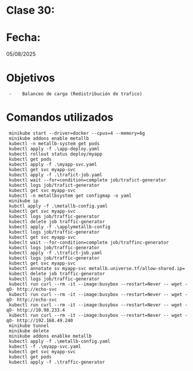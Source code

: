 # Clase 30: 


# Fecha: 
05/08/2025

# Objetivos
     -    Balanceo de carga (Redistribución de trafico)
     

   
# Comandos utilizados
    
     minikube start --driver=docker --cpus=4 --memory=6g
     minikube addons enable metallb
     kubectl -n metallb-system get pods
     kubectl apply -f .\app-deploy.yaml 
     kubectl rollout status deploy/myapp
     kubectl get pods
     kubectl apply -f .\myapp-svc.yaml
     kubectl get svc myapp-svc
     kubectl apply -f .\trafict-job.yaml
     kubectl wait --for=condition=complete job/trafict-generator
     kubectl logs job/trafict-generator
     kubectl get svc myapp-svc
     kubectl -n metallbsystem get configmap -o yaml
     minikube ip
     kubctl apply -f .\metallb-config.yaml
     kubectl get svc myapp-svc
     kubectl logs job/traffic-generator
     kubectl delete job traffic-generator
     kubectl apply -f .\applymetallb-config
     kubectl logs job/traffic-generator
     kubectl get svc myapp-svc
     kubeclt wait --for-condition=complete job/traffinc-generator
     kubectl logs job/traffic-generator
     kubectl apply -f .\trafict-job.yaml
     kubectl logs job/traffic-generator
     kubectl get svc myapp-svc
     kubectl annotate sv myapp-svc metallb.universe.tf/allow-shared.ip=
     kubectl delete job traffic-generator
     kubectl logs job/traffic-generator
     kubectl run curl --rm -it --image:busybox --restart=Never -- wget -qO- http://echo-svc
     kubectl run curl --rm -it --image:busybox --restart=Never -- wget -qO- http://echo-svc
     kubectl run curl --rm -it --image:busybox --restart=Never -- wget -qO- http://10.98.233.4
     kubectl run curl --rm -it --image:busybox --restart=Never -- wget -qO- http://192.168.49.240
     minikube tunnel
     minikube delete
     minikube addons enablke metallb
     kubectl apply -f .\metallb-config.yaml
     kubectl -f .\myapp-svc.yaml
     kubectl get svc myapp-svc 
     kubectl get pods
     kubectl apply -f .\traffic-generator